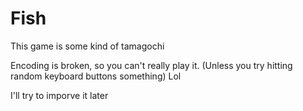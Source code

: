 # Fish 

This game is some kind of tamagochi

Encoding is broken, so you can't really play it. 
(Unless you try hitting random keyboard buttons something)
Lol

I'll try to imporve it later

